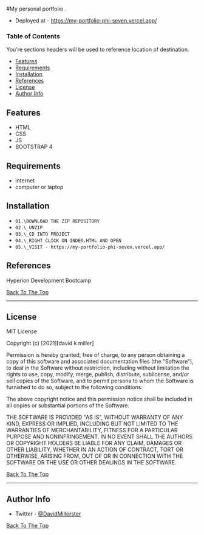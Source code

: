 #My personal portfolio .

- Deployed at - https://my-portfolio-phi-seven.vercel.app/

### Table of Contents

You're sections headers will be used to reference location of destination.

- [Features](#features)
- [Requirements](#requirements)
- [Installation](#installation)
- [References](#references)
- [License](#license)
- [Author Info](#author-info)

## Features

- HTML
- CSS
- JS
- BOOTSTRAP 4

## Requirements

- internet 
- computer or laptop

## Installation

- `01.\DOWNLOAD THE ZIP REPOSITORY`
- `02.\_UNZIP`
- `03.\_CD INTO PROJECT`
- `04.\_RIGHT CLICK ON INDEX.HTML AND OPEN`
- `05.\_VISIT - https://my-portfolio-phi-seven.vercel.app/`

## References

Hyperion Development Bootcamp

[Back To The Top](#read-me-template)

---

## License

MIT License

Copyright (c) [2021][david k miller]

Permission is hereby granted, free of charge, to any person obtaining a copy
of this software and associated documentation files (the "Software"), to deal
in the Software without restriction, including without limitation the rights
to use, copy, modify, merge, publish, distribute, sublicense, and/or sell
copies of the Software, and to permit persons to whom the Software is
furnished to do so, subject to the following conditions:

The above copyright notice and this permission notice shall be included in all
copies or substantial portions of the Software.

THE SOFTWARE IS PROVIDED "AS IS", WITHOUT WARRANTY OF ANY KIND, EXPRESS OR
IMPLIED, INCLUDING BUT NOT LIMITED TO THE WARRANTIES OF MERCHANTABILITY,
FITNESS FOR A PARTICULAR PURPOSE AND NONINFRINGEMENT. IN NO EVENT SHALL THE
AUTHORS OR COPYRIGHT HOLDERS BE LIABLE FOR ANY CLAIM, DAMAGES OR OTHER
LIABILITY, WHETHER IN AN ACTION OF CONTRACT, TORT OR OTHERWISE, ARISING FROM,
OUT OF OR IN CONNECTION WITH THE SOFTWARE OR THE USE OR OTHER DEALINGS IN THE
SOFTWARE.

[Back To The Top](#read-me-template)

---

## Author Info

- Twitter - [@DavidMillerster](https://twitter.com/DavidMillerster)

[Back To The Top](#read-me-template)
